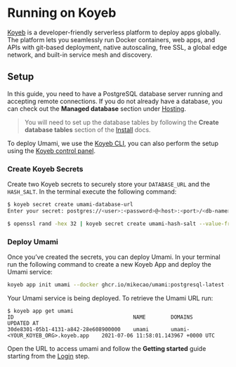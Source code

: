 # Running on Koyeb

[Koyeb](https://www.koyeb.com) is a developer-friendly serverless platform to deploy apps globally. The platform lets you seamlessly run Docker containers, web apps, and APIs with git-based deployment, native autoscaling, free SSL, a global edge network, and built-in service mesh and discovery.

## Setup

In this guide, you need to have a PostgreSQL database server running and accepting remote connections. If you do not already have a database, you can check out the **Managed database** section under [Hosting](/docs/hosting).

>You will need to set up the database tables by following the **Create database tables** section of the [Install](/docs/install) docs.

To deploy Umami, we use the [Koyeb CLI](https://github.com/koyeb/koyeb-cli), you can also perform the setup using the [Koyeb control panel](https://app.koyeb.com).

### Create Koyeb Secrets

Create two Koyeb secrets to securely store your `DATABASE_URL` and the `HASH_SALT`. In the terminal execute the following command:

```sh
$ koyeb secret create umami-database-url
Enter your secret: postgres://<user>:<password>@<host>:<port>/<db-name>?sslmode=require

$ openssl rand -hex 32 | koyeb secret create umami-hash-salt --value-from-stdin
```

### Deploy Umami

Once you’ve created the secrets, you can deploy Umami. In your terminal run the following command to create a new Koyeb App and deploy the Umami service:

```sh
koyeb app init umami --docker ghcr.io/mikecao/umami:postgresql-latest --ports 3000:http --routes /:3000 --env DATABASE_URL=@umami-database-url --env HASH_SALT=@umami-hash-salt
```

Your Umami service is being deployed. To retrieve the Umami URL run:

```
$ koyeb app get umami
ID                                  	NAME     	DOMAINS                         	UPDATED AT
30de8301-05b1-4131-a842-28e608900000	umami   	umami-<YOUR_KOYEB_ORG>.koyeb.app	2021-07-06 11:58:01.143967 +0000 UTC
```

Open the URL to access umami and follow the **Getting started** guide starting from the [Login](/docs/login) step.